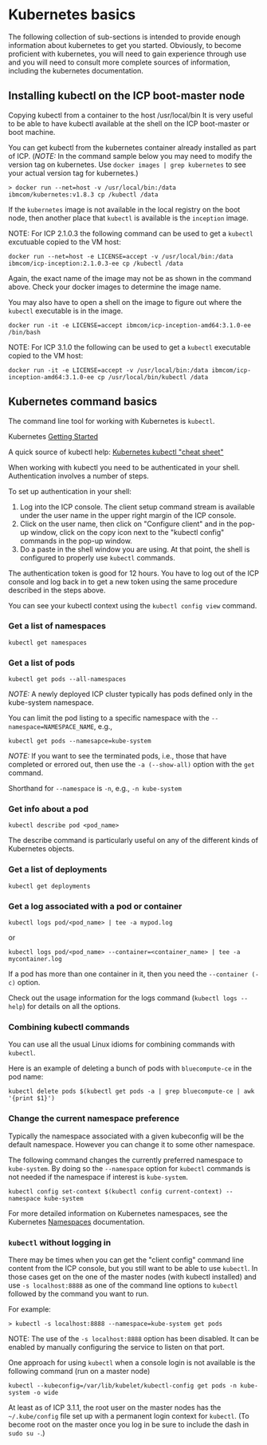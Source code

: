 # Kubernetes basics

The following collection of sub-sections is intended to provide enough information about kubernetes to get you started.  Obviously, to become proficient with kubernetes, you will need to gain experience through use and you will need to consult more complete sources of information, including the kubernetes documentation.

## Installing kubectl on the ICP boot-master node

Copying kubectl from a container to the host /usr/local/bin
It is very useful to be able to have kubectl available at the shell on the ICP boot-master or boot machine.  

You can get kubectl from the kubernetes container already installed as part of ICP.  (*NOTE:* In the command sample below you may need to modify the version tag on kubernetes.  Use `docker images | grep kubernetes` to see your actual version tag for kubernetes.)
```
> docker run --net=host -v /usr/local/bin:/data ibmcom/kubernetes:v1.8.3 cp /kubectl /data
```

If the `kubernetes` image is not available in the local registry on the boot node, then another place that `kubectl` is available is the `inception` image.

NOTE: For ICP 2.1.0.3 the following command can be used to get a `kubectl` excutuable copied to the VM host:
```
docker run --net=host -e LICENSE=accept -v /usr/local/bin:/data ibmcom/icp-inception:2.1.0.3-ee cp /kubectl /data
```

Again, the exact name of the image may not be as shown in the command above.  Check your docker images to determine the image name.

You may also have to open a shell on the image to figure out where the `kubectl` executable is in the image.
```
docker run -it -e LICENSE=accept ibmcom/icp-inception-amd64:3.1.0-ee /bin/bash
```

NOTE: For ICP 3.1.0 the following can be used to get a `kubectl` executable copied to the VM host:
```
docker run -it -e LICENSE=accept -v /usr/local/bin:/data ibmcom/icp-inception-amd64:3.1.0-ee cp /usr/local/bin/kubectl /data
```


## Kubernetes command basics

The command line tool for working with Kubernetes is `kubectl`.

Kubernetes [Getting Started](https://kubernetes.io/docs/reference/generated/kubectl/kubectl-commands)

A quick source of kubectl help: [Kubernetes kubectl "cheat sheet"](https://kubernetes.io/docs/reference/kubectl/cheatsheet/)

When working with kubectl you need to be authenticated in your shell.  Authentication involves a number of steps.

To set up authentication in your shell:
1. Log into the ICP console. The client setup command stream is available under the user name in the upper right margin of the ICP console.  
2. Click on the user name, then click on "Configure client" and in the pop-up window, click on the copy icon next to the "kubectl config" commands in the pop-up window.  
3. Do a paste in the shell window you are using.  At that point, the shell is configured to properly use `kubectl` commands.

The authentication token is good for 12 hours.  You have to log out of the ICP console and log back in to get a new token using the same procedure described in the steps above.

You can see your kubectl context using the `kubectl config view` command.

### Get a list of namespaces
```
kubectl get namespaces
```

### Get a list of pods
```
kubectl get pods --all-namespaces
```
*NOTE:* A newly deployed ICP cluster typically has pods defined only in the kube-system namespace.

You can limit the pod listing to a specific namespace with the `--namespace=NAMESPACE_NAME`, e.g.,
```
kubectl get pods --namesapce=kube-system
```

*NOTE:* If you want to see the terminated pods, i.e., those that have completed or errored out, then use the `-a (--show-all)` option with the `get` command.

Shorthand for `--namespace` is `-n`, e.g., `-n kube-system`

### Get info about a pod
```
kubectl describe pod <pod_name>
```
The describe command is particularly useful on any of the different kinds of Kubernetes objects.

### Get a list of deployments
```
kubectl get deployments
```

### Get a log associated with a pod or container
```
kubectl logs pod/<pod_name> | tee -a mypod.log
```
or
```
kubectl logs pod/<pod_name> --container=<container_name> | tee -a mycontainer.log
```
If a pod has more than one container in it, then you need the `--container (-c)` option.

Check out the usage information for the logs command (`kubectl logs --help`) for details on all the options.

### Combining kubectl commands
You can use all the usual Linux idioms for combining commands with `kubectl`.

Here is an example of deleting a bunch of pods with `bluecompute-ce` in the pod name:
```
kubectl delete pods $(kubectl get pods -a | grep bluecompute-ce | awk '{print $1}')
```

### Change the current namespace preference

Typically the namespace associated with a given kubeconfig will be the default namespace.  However you can change it to some other namespace.

The following command changes the currently preferred namespace to `kube-system`.  By doing so the `--namespace` option for `kubectl` commands is not needed if the namespace if interest is `kube-system`.
```
kubectl config set-context $(kubectl config current-context) --namespace kube-system
```

For more detailed information on Kubernetes namespaces, see the Kubernetes [Namespaces](https://kubernetes.io/docs/concepts/overview/working-with-objects/namespaces/) documentation.

### `kubectl` without logging in
There may be times when you can get the "client config" command line content from the ICP console, but you still want to be able to use `kubectl`.  In those cases get on the one of the master nodes (with kubectl installed) and use `-s localhost:8888` as one of the command line options to `kubectl` followed by the command you want to run.

For example:
```
> kubectl -s localhost:8888 --namespace=kube-system get pods
```
NOTE: The use of the `-s localhost:8888` option has been disabled.  It can be enabled by manually configuring the service to listen on that port.

One approach for using `kubectl` when a console login is not available is the following command (run on a master node)
```
kubectl --kubeconfig=/var/lib/kubelet/kubectl-config get pods -n kube-system -o wide
```

At least as of ICP 3.1.1, the root user on the master nodes has the `~/.kube/config` file set up with a permanent login context for `kubectl`.  (To become root on the master once you log in be sure to include the dash in `sudo su -`.)
